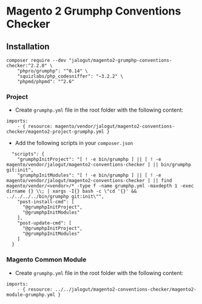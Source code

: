 # Magento 2 Grumphp Conventions Checker

## Installation

```
composer require --dev "jalogut/magento2-grumphp-conventions-checker:^2.2.0" \
    "phpro/grumphp": "^0.14" \
    "squizlabs/php_codesniffer": "~3.2.2" \
    "phpmd/phpmd": "^2.6"
```

### Project

* Create `grumphp.yml` file in the root folder with the following content:

```
imports:
    - { resource: magento/vendor/jalogut/magento2-conventions-checker/magento2-project-grumphp.yml }
```

* Add the following scripts in your `composer.json`

```
  "scripts": {
    "grumphpInitProject": "[ ! -e bin/grumphp ] || [ ! -e magento/vendor/jalogut/magento2-conventions-checker ] || bin/grumphp git:init",
    "grumphpInitModules": "[ ! -e bin/grumphp ] || [ ! -e magento/vendor/jalogut/magento2-conventions-checker ] || find magento/vendor/<vendor>/* -type f -name grumphp.yml -maxdepth 1 -exec dirname {} \\; | xargs -I{} bash -c \"cd '{}' && ../../../../bin/grumphp git:init\"",
    "post-install-cmd": [
      "@grumphpInitProject",
      "@grumphpInitModules"
    ],
    "post-update-cmd": [
      "@grumphpInitProject",
      "@grumphpInitModules"
    ]
  }
```

### Magento Common Module

* Create `grumphp.yml` file in the root folder with the following content:

```
imports:
    - { resource: ../../jalogut/magento2-conventions-checker/magento2-module-grumphp.yml }
```

